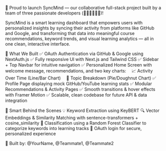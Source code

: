 🚀 Proud to launch SyncMind — our collaborative full-stack project built by a team of three passionate developers (👨‍💻👩‍💻👨‍💻)!

SyncMind is a smart learning dashboard that empowers users with personalized insights by syncing their activity from platforms like GitHub and Google, and transforming that data into meaningful course recommendations, keyword trends, and visual learning analytics — all in one clean, interactive interface.

🔧 What We Built
✅ OAuth Authentication via GitHub & Google using NextAuth.js
✅ Fully responsive UI with Next.js and Tailwind CSS
✅ Sidebar + Top Navbar for intuitive navigation
✅ Personalized Home Screen with welcome message, recommendations, and two key charts:
 📈 Activity Over Time (Line/Bar Chart)
 🧠 Topic Breakdown (Pie/Doughnut Chart)
✅ Profile Page displaying mock GitHub/YouTube learning stats
✅ Modular Recommendations & Activity Pages
✅ Smooth transitions & hover effects with Framer Motion
✅ Scalable, clean codebase for future API & data integration

🧠 Smart Behind the Scenes
💡 Keyword Extraction using KeyBERT
🔍 Vector Embeddings & Similarity Matching with sentence-transformers + cosine_similarity
🌲 Classification using a Random Forest Classifier to categorize keywords into learning tracks
🔐 OAuth login for secure, personalized experience

👥 Built by: @YourName, @Teammate1, @Teammate2